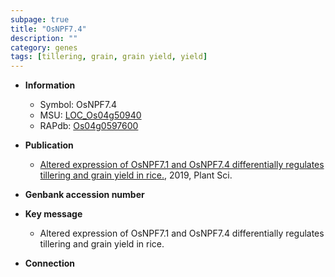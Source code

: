 ```yaml
---
subpage: true
title: "OsNPF7.4"
description: ""
category: genes
tags: [tillering, grain, grain yield, yield]
---
```


* **Information**  
    + Symbol: OsNPF7.4  
    + MSU: [LOC_Os04g50940](http://rice.plantbiology.msu.edu/cgi-bin/ORF_infopage.cgi?orf=LOC_Os04g50940)  
    + RAPdb: [Os04g0597600](http://rapdb.dna.affrc.go.jp/viewer/gbrowse_details/irgsp1?name=Os04g0597600)  

* **Publication**  
    + [Altered expression of OsNPF7.1 and OsNPF7.4 differentially regulates tillering and grain yield in rice.](http://www.ncbi.nlm.nih.gov/pubmed?term=Altered+expression+of+OsNPF7.1+and+OsNPF7.4+differentially+regulates+tillering+and+grain+yield+in+rice.%5BTitle%5D), 2019, Plant Sci.

* **Genbank accession number**  

* **Key message**  
    + Altered expression of OsNPF7.1 and OsNPF7.4 differentially regulates tillering and grain yield in rice.

* **Connection**  



